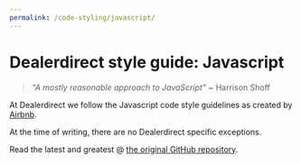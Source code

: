 ```yaml
---
permalink: /code-styling/javascript/
---
```


# Dealerdirect style guide: Javascript

> _“A mostly reasonable approach to JavaScript”_ ~ Harrison Shoff

At Dealerdirect we follow the Javascript code style guidelines as created by
[Airbnb][airbnb].

At the time of writing, there are no Dealerdirect specific exceptions.

Read the latest and greatest @ [the original GitHub repository][guide].

[airbnb]: https://www.airbnb.nl/
[guide]: https://github.com/airbnb/javascript/blob/master/README.md
